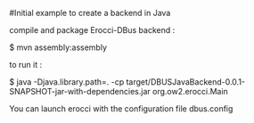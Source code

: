 #Initial example to create a backend in Java

compile and package Erocci-DBus backend :

$ mvn assembly:assembly

to run it :

$ java -Djava.library.path=. -cp target/DBUSJavaBackend-0.0.1-SNAPSHOT-jar-with-dependencies.jar org.ow2.erocci.Main

You can launch erocci with the configuration file dbus.config
